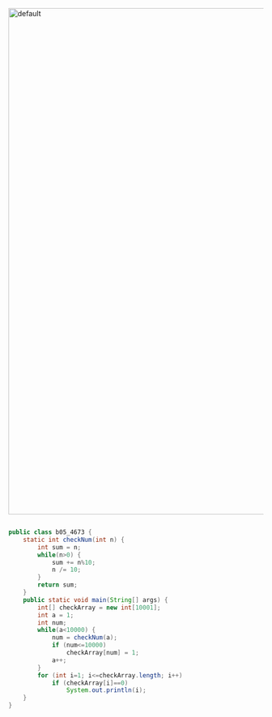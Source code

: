 <img width="1000" alt="default" 
src="https://user-images.githubusercontent.com/29402714/43503461-68036eb6-959a-11e8-879d-02585b1fb473.png">

```java

public class b05_4673 {
	static int checkNum(int n) {
		int sum = n;
		while(n>0) {
			sum += n%10;
			n /= 10;
		}
		return sum;
	}
	public static void main(String[] args) {
		int[] checkArray = new int[10001];
		int a = 1;
		int num;
		while(a<10000) {
			num = checkNum(a);
			if (num<=10000)
				checkArray[num] = 1;
			a++;
		}
		for (int i=1; i<=checkArray.length; i++)
			if (checkArray[i]==0)
				System.out.println(i);
	}
}
```
